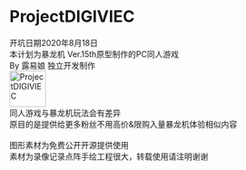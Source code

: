 # ProjectDIGIVIEC

开坑日期2020年8月18日<br>
本计划为暴龙机 Ver.15th原型制作的PC同人游戏<br>
By 露易娘 独立开发制作<br>
<img src="https://i.imgur.com/WG1EWVO.gif" alt="ProjectDIGIVIEC" height="64px"/>
<br>
同人游戏与暴龙机玩法会有差异<br>
原目的是提供给更多粉丝不用高价&限购入量暴龙机体验相似内容<br>
<br>
图形素材为免费公开开源提供使用<br>
素材为录像记录点阵手绘工程很大，转载使用请注明谢谢<br>



